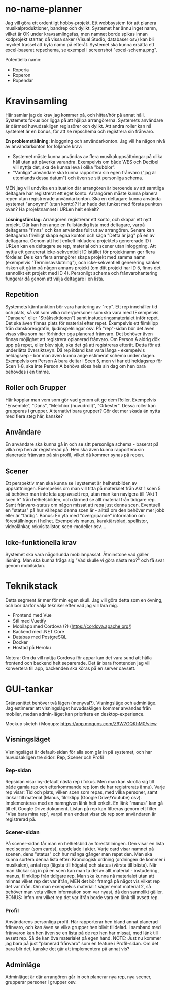 # no-name-planner
Jag vill göra ett ordentligt hobby-projekt. Ett webbsystem för att planera musikalproduktioner, bandrep och dylikt.
Systemet har ännu inget namn, vilket är OK under kravsamlingsfas, men namnet borde spikas innan kodprojekt startar, då vissa saker (Visual Studio, databaser osv) kan bli mycket trassel att byta namn på efteråt.
Systemet ska kunna ersätta ett excel-baserat repschema, se exempel i screenshot "excel-schema.png".

Potentiella namn:
* Roperia
* Roperon
* Ropendar

# Kravinsamling
Här samlar jag de krav jag kommer på, och hittar/hör på annat håll.
Systemets fokus bör ligga på att hjälpa arrangörerna. Systemets användare är därmed huvudsakligen regissörer och dylikt. Att andra roller kan nå systemet är en bonus, för att se repschema och registrera sin frånvaro.

<b>En problemställning</b>: Inloggning och användarkonton. Jag vill ha någon nivå av användarkonton för följande krav:
- Systemet måste kunna användas av flera musikaluppsättningar på olika håll utan att påverka varandra. Exempelvis om både WES och Decibel vill nyttja det, ska de kunna leva i olika "bubblor".
- "Vanliga" användare ska kunna rapportera sin egen frånvaro ("jag är utomlands dessa datum") och även se sitt personliga schema.

MEN jag vill undvika en situation där arrangören är beroende av att samtliga deltagare har registrerat ett eget konto. Arrangören måste kunna planera repen utan registrerade användarkonton.
Ska en deltagare kunna använda systemet "anonymt" (utan konto)? Hur hade det funkat med första punkten ovan? Ha projektnamnet i URLen helt enkelt?

<b>Lösningsförslag</b>: Arrangören registrerar ett konto, och skapar ett nytt projekt. Där kan hen ange en fullständig lista med deltagare, varpå deltagarna "finns" och kan användas fullt ut av arrangören. Senare kan deltagarna frivilligt skapa egna konton och säga "Detta är jag" på en av deltagarna.
Genom att helt enkelt inkludera projektets genererade ID i URLen kan en deltagare se rep, material och scener utan inloggning. Att nyttja ett genererat icke-sekventiellt ID istället för projektnamn ger flera fördelar. Dels kan flera arrangörer skapa projekt med samma namn (exempelvis "Terminsavslutning"), och icke-sekventiell generering sänker risken att gå in på någon annans projekt (om ditt projekt har ID 5, finns det sannolikt ett projekt med ID 4). Personligt schema och frånvarohantering fungerar då genom att välja deltagare i en lista.

## Repetition
Systemets kärnfunktion bör vara hantering av "rep". Ett rep innehåller tid och plats, så väl som vilka roller/personer som ska vara med (Exempelvis "Dansare" eller "Stråksektionen") samt instuderingsmaterialet inför repet. Det ska även finnas plats för material efter repet. Exempelvis ett filmklipp från danskoreografin, ljudinspelningar osv.
På "rep"-sidan bör det även visas vilka som har förhinder pga planerad frånvaro.
Det behöver även finnas möjlighet att registrera oplanerad frånvaro. Om Person A aldrig dök upp på repet, eller blev sjuk, ska det gå att registreras efteråt. Detta för att underlätta översiktsvyn.
Då rep ibland kan vara långa - exempelvis heldagsrep - bör man även kunna ange estimerat schema under dagen. Exempelvis om Person A bara deltar i Scen 5, men vi har ett heldagsrep för Scen 1-8, ska inte Person A behöva slösa hela sin dag om hen bara behövdes i en timme.

## Roller och Grupper
Här kopplar man vem som gör vad genom att ge dem Roller. Exempelvis "Ensemble", "Dans", "Melchior (huvudroll)", "Orkester". Dessa roller kan grupperas i grupper. Alternativt bara grupper? Gör det mer skada än nytta med flera steg här, kanske?

## Användare
En användare ska kunna gå in och se sitt personliga schema - baserat på vilka rep hen är registrerad på. Hen ska även kunna rapportera sin planerade frånvaro på sin profil, vilket då kommer synas på repen.

## Scener
Ett perspektiv man ska kunna se i systemet är helhetsbilden av uppsättningen. Exempelvis om man vill titta på materialet från Akt 1 scen 5 så behöver man inte leta upp avsett rep, utan man kan navigera till "Akt 1 scen 5" från helhetsbilden, och därmed se allt material från tidigare rep. Samt frånvaro-status om någon missat att repa just denna scen. Eventuell en "status" på hur välrepad denna scen är - alltså om den behöver mer jobb eller är "färdig".
Bonus: En yta med "övergripande" information om föreställningen i helhet. Exempelvis manus, karaktärsblad, spellistor, videolänkar, rekvisitalistor, scen-modeller osv....

## Icke-funktionella krav
Systemet ska vara någorlunda mobilanpassat. Åtminstone vad gäller läsning. Man ska kunna fråga sig "Vad skulle vi göra nästa rep?" och få svar genom mobilsidan.

# Teknikstack
Detta segment är mer för min egen skull. Jag vill göra detta som en övning, och bör därför välja tekniker efter vad jag vill lära mig.

- Frontend med Vue
- Stil med Vuetify
- Mobilapp med Cordova (?) (https://cordova.apache.org/)
- Backend med .NET Core
- Databas med PostgreSQL
- Docker
- Hostad på Heroku

Notera: Om du vill nyttja Cordova för appar kan det vara sund att hålla frontend och backend helt separerade. Det är bara frontenden jag vill konvertera till app, backenden ska köras på en server oavsett.

# GUI-tankar
Gränssnittet behöver två lägen (menyval?). Visningsläge och adminläge. Jag estimerar att visningsläget huvudsakligen kommer användas från mobiler, medan admin-läget kan prioritera en desktop-experience.

Mockup sketch i Moqups: https://app.moqups.com/Z9W7GQKhM0/view
## Visningsläget
Visningsläget är default-sidan för alla som går in på systemet, och har huvudsakligen tre sidor: Rep, Scener och Profil
### Rep-sidan
Repsidan visar by-default nästa rep i fokus. Men man kan skrolla sig till både gamla rep och efterkommande rep (om de har registrerats ännu). Varje rep visar: Tid och plats, vilken scen som repas, med vilka personer, samt länkar till material (Manus, filmklipp (Google Drive/Youtube) osv). Implementeras med en namngiven länk helt enkelt. En länk "manus" kan gå till ett Google Drive dokument.
Listan på rep kan filtreras genom ett filter "Visa bara mina rep", varpå man endast visar de rep som användaren är registrerad på.
### Scener-sidan
På scener-sidan får man en helhetsbild av föreställningen. Den visar en lista med scener (som cards), uppdelade i akter. Varje card visar namnet på scenen, dens "status" och hur många gånger man repat den. Man ska kunna sortera denna lista efter: Kronologisk ordning (ordningen de kommer i musikalen), antal rep (lägsta till högsta) och status (värsta till bästa).
När man klickar sig in på en scen kan man ta del av allt material - instudering, manus, filmklipp från tidigare rep. Man ska kunna nå materialet utan att minnas vilket rep det var ifrån, MEN det bör framgå på något vis vilket rep det var ifrån. Om man exempelvis material 1 säger emot material 2, så behöver man veta vilken information som var nyast, då den sannolikt gäller. 
BONUS: Infon om vilket rep det var ifrån borde vara en länk till avsett rep.

### Profil
Användarens personliga profil. Här rapporterar hen bland annat planerad frånvaro, och kan även se vilka grupper hen blivit tilldelad.
I samband med frånvaron kan hen även se en lista på de rep hen har missat, med länk till avsett rep. Så de kan öva materialet på egen hand. 
NOTE: Just nu kommer jag bara på just "planerad frånvaro" som en feature i Profil-sidan. Om det bara blir det, kanske det går att implementera på annat vis?

## Adminläge
Adminläget är där arrangören går in och planerar nya rep, nya scener, grupperar personer i grupper osv.
